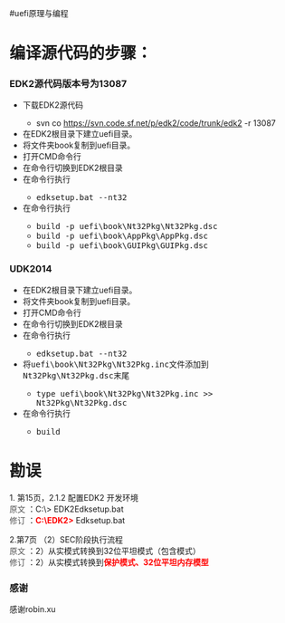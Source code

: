 #uefi原理与编程
<div class="vt" id="wikimaincol">
  <h1><a name="编译源代码的步骤："></a>编译源代码的步骤：<a href="#编译源代码的步骤：" class="section_anchor"></a></h1><h3><a name="EDK2源代码版本号为13087"></a>EDK2源代码版本号为13087<a href="#EDK2源代码版本号为13087" class="section_anchor"></a></h3><ul><li>下载EDK2源代码 </li><ul><li>svn co <a href="https://svn.code.sf.net/p/edk2/code/trunk/edk2" rel="nofollow">https://svn.code.sf.net/p/edk2/code/trunk/edk2</a> -r 13087 </li></ul><li>在EDK2根目录下建立uefi目录。 </li><li>将文件夹book复制到uefi目录。 </li><li>打开CMD命令行 </li><li>在命令行切换到EDK2根目录 </li><li>在命令行执行 </li><ul><li><tt> edksetup.bat --nt32</tt> </li></ul><li>在命令行执行 </li><ul><li><tt> build -p uefi\book\Nt32Pkg\Nt32Pkg.dsc </tt> </li><li><tt> build -p uefi\book\AppPkg\AppPkg.dsc </tt> </li><li><tt> build -p uefi\book\GUIPkg\GUIPkg.dsc </tt> </li></ul></ul><h3><a name="UDK2014"></a>UDK2014<a href="#UDK2014" class="section_anchor"></a></h3><ul><li>在EDK2根目录下建立uefi目录。 </li><li>将文件夹book复制到uefi目录。 </li><li>打开CMD命令行 </li><li>在命令行切换到EDK2根目录 </li><li>在命令行执行 </li><ul><li><tt> edksetup.bat --nt32</tt> </li></ul><li>将<tt>uefi\book\Nt32Pkg\Nt32Pkg.inc</tt>文件添加到<tt>Nt32Pkg\Nt32Pkg.dsc</tt>末尾 </li><ul><li><tt>type uefi\book\Nt32Pkg\Nt32Pkg.inc &gt;&gt; Nt32Pkg\Nt32Pkg.dsc</tt> </li></ul><li>在命令行执行 </li><ul><li><tt> build </tt> </li></ul></ul><p>  </p>
 </div>
 
<div class="vt" id="wikimaincol">
<h1>勘误</h1>
 <p>1. <a title="感谢robin.xu" rel="nofollow">第15页，2.1.2 配置EDK2 开发环境</a><br> <font color="#555555">原文</font> ：C:\&gt; EDK2Edksetup.bat<br>  <font color="#555555">修订</font> ：<strong><font color="#ff0000">C:\EDK2&gt;</font></strong> Edksetup.bat  </p><p>2.<a title="感谢robin.xu" rel="nofollow">第7页 （2）SEC阶段执行流程</a><br> <font color="#555555">原文</font> ：2）从实模式转换到32位平坦模式（包含模式）<br> <font color="#555555">修订</font> ：2）从实模式转换到<strong><font color="#ff0000">保护模式、32位平坦内存模型</font></strong><br> </p><h3><a name="感谢"></a>感谢<a href="#感谢" class="section_anchor"></a></h3><p><a rel="nofollow">感谢robin.xu</a> </p>
 </div>
